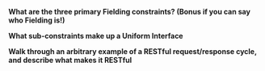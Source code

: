 **What are the three primary Fielding constraints? (Bonus if you can say who Fielding is!)**

**What sub-constraints make up a Uniform Interface**

**Walk through an arbitrary example of a RESTful request/response cycle, and describe what makes it RESTful**

